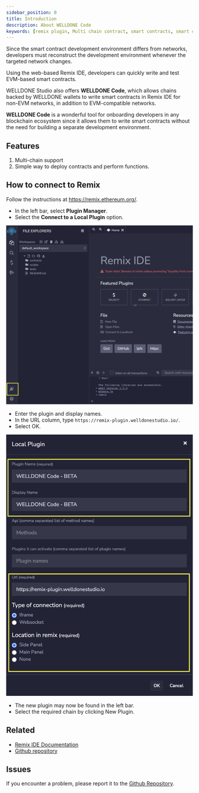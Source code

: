 ```yaml
---
sidebar_position: 0
title: Introduction
description: About WELLDONE Code
keywords: [remix plugin, Multi chain contract, smart contracts, smart contracts ide]
---
```


Since the smart contract development environment differs from networks, developers must reconstruct the development environment whenever the targeted network changes.

Using the web-based Remix IDE, developers can quickly write and test EVM-based smart contracts.

WELLDONE Studio also offers **WELLDONE Code**, which allows chains backed by WELLDONE wallets to write smart contracts in Remix IDE for non-EVM networks, in addition to EVM-compatible networks.

**WELLDONE Code** is a wonderful tool for onboarding developers in any blockchain ecosystem since it allows them to write smart contracts without the need for building a separate development environment.

## Features

1. Multi-chain support
2. Simple way to deploy contracts and perform functions.

## How to connect to Remix

Follow the instructions at https://remix.ethereum.org/.

- In the left bar, select **Plugin Manager**.
- Select the **Connect to a Local Plugin** option.

![Plugin Manager](img/plugin-manager.png?raw=true 'Plugin Manager')

- Enter the plugin and display names.
- In the URL column, type `https://remix-plugin.welldonestudio.io/`.
- Select OK.

![Local Plugin](img/local-plugin.png?raw=true 'Local Plugin')

- The new plugin may now be found in the left bar.
- Select the required chain by clicking New Plugin.

## Related

- [Remix IDE Documentation](https://remix-ide.readthedocs.io/en/latest/)
- [Github repository](https://github.com/ethereum/remix-ide)

## Issues

If you encounter a problem, please report it to the [Github Repository](https://github.com/welldonestudio/welldonestudio.github.io/tree/master).
